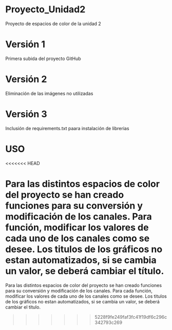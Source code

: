 # Proyecto_Unidad2
Proyecto de espacios de color de la unidad 2
# Versión 1
Primera subida del proyecto GitHub
# Versión 2
Eliminación de las imágenes no utilizadas
# Versión 3
Inclusión de requirements.txt paara instalación de librerias
 # USO
<<<<<<< HEAD

 Para las distintos espacios de color del proyecto se han creado funciones para su conversión y modificación de los canales. Para  función, modificar los valores de cada uno de los canales como se desee. Los titulos de los gráficos no estan automatizados, si se cambia un valor, se deberá cambiar el título.
=======
 Para las distintos espacios de color del proyecto se han creado funciones para su conversión y modificación de los canales. Para cada función, modificar los valores de cada uno de los canales como se desee. Los titulos de los gráficos no estan automatizados, si se cambia un valor, se deberá cambiar el título.
>>>>>>> 5228f9fe249faf3fc41f19df6c296c342793c269
